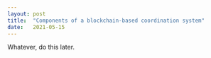 ```yaml
---
layout: post
title:  "Components of a blockchain-based coordination system"
date:   2021-05-15
---
```

Whatever, do this later.
